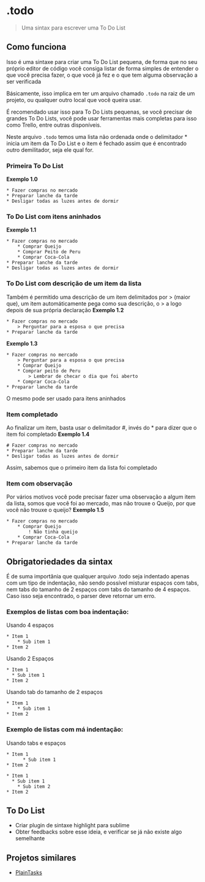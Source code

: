 .todo
=====

> Uma sintax para escrever uma To Do List

## Como funciona

Isso é uma sintaxe para criar uma To Do List pequena, de forma que no seu próprio editor de código você consiga listar de forma simples de entender o que você precisa fazer, o que você já fez e o que tem alguma observação a ser verificada

Básicamente, isso implica em ter um arquivo chamado `.todo` na raiz de um projeto, ou qualquer outro local que você queira usar.

É recomendado usar isso para To Do Lists pequenas, se você precisar de grandes To Do Lists, você pode usar ferramentas mais completas para isso como Trello, entre outras disponíveis.

Neste arquivo `.todo` temos uma lista não ordenada onde o delimitador * inicia um item da To Do List e o item é fechado assim que é encontrado outro demilitador, seja ele qual for.

### Primeira To Do List
**Exemplo 1.0**
```text
* Fazer compras no mercado
* Preparar lanche da tarde
* Desligar todas as luzes antes de dormir
```

### To Do List com itens aninhados
**Exemplo 1.1**
```text
* Fazer compras no mercado
    * Comprar Queijo
    * Comprar Peito de Peru
    * Comprar Coca-Cola
* Preparar lanche da tarde
* Desligar todas as luzes antes de dormir
```

### To Do List com descrição de um item da lista
Também é permitido uma descrição de um item delimitados por > (maior que), um item automáticamente pega como sua descrição, o > a logo depois de sua própria declaração
**Exemplo 1.2**
```text
* Fazer compras no mercado
    > Perguntar para a esposa o que precisa
* Preparar lanche da tarde
```
**Exemplo 1.3**
```text
* Fazer compras no mercado
    > Perguntar para a esposa o que precisa
    * Comprar Queijo
    * Comprar peito de Peru
        > Lembrar de checar o dia que foi aberto
    * Comprar Coca-Cola
* Preparar lanche da tarde
```

O mesmo pode ser usado para itens aninhados

### Item completado
Ao finalizar um item, basta usar o delimitador #, invés do * para dizer que o item foi completado
**Exemplo 1.4**
```text
# Fazer compras no mercado
* Preparar lanche da tarde
* Desligar todas as luzes antes de dormir
```

Assim, sabemos que o primeiro item da lista foi completado

### Item com observação

Por vários motivos você pode precisar fazer uma observação a algum item da lista, somos que você foi ao mercado, mas não trouxe o Queijo, por que você não trouxe o queijo?
**Exemplo 1.5**
```text
* Fazer compras no mercado
    * Comprar Queijo
        ! Não tinha queijo
    * Comprar Coca-Cola
* Preparar lanche da tarde
```

## Obrigatoriedades da sintax

É de suma importânia que qualquer arquivo .todo seja indentado apenas com um tipo de indentação, não sendo possível misturar espaços com tabs, nem tabs do tamanho de 2 espaços com tabs do tamanho de 4 espaços. Caso isso seja encontrado, o parser deve retornar um erro.

### Exemplos de listas com boa indentação:

Usando 4 espaços
```text
* Item 1
    * Sub item 1
* Item 2
```

Usando 2 Espaços
```text
* Item 1
  * Sub item 1
* Item 2
```

Usando tab do tamanho de 2 espaços
```text
* Item 1
	* Sub item 1
* Item 2
```

### Exemplo de listas com má indentação:

Usando tabs e espaços
```text
* Item 1
	  * Sub item 1
* Item 2
```

```text
* Item 1
  * Sub item 1
	* Sub item 2
* Item 2
```

## To Do List

* Criar plugin de sintaxe highlight para sublime
* Obter feedbacks sobre esse ideia, e verificar se já não existe algo semelhante

## Projetos similares
 * [PlainTasks](https://github.com/aziz/PlainTasks)